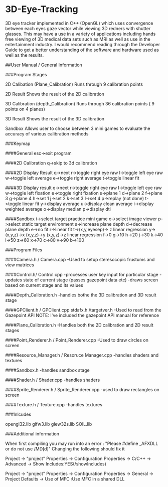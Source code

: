 # 3D-Eye-Tracking
3D eye tracker implemented in C++ (OpenGL) which uses convergence between each eyes gaze vector while viewing 3D redners with shutter glasses. This may have a use in a variety of applications including hands free viewing of 3D medical data sets such as MRI as well as use in the entertainment industry. I would recommend reading through the Developer Guide to get a better understanding of the software and hardware used as well as the results. 

##User Manual / General Information


###Program Stages

2D Calibation (Plane_Calibration)
Runs through 9 calibration points

2D Result
Shows the result of the 2D calibration

3D Calibration (depth_Calibration)
Runs through 36 calibration points ( 9 points on 4 planes)

3D Result
Shows the result of the 3D calibration

Sandbox
Allows user to choose between 3 mini games to evaluate the accuracy of various calibration methods


###Keymap

####General
esc->exit program

####2D Calibration
q->skip to 3d calibration

####2D Display Result
q->next
r->toggle right eye raw
l->toggle left eye raw
w->toggle left average
e->toggle right average
t->toggle linear fit

####3D Display result
q->next
r->toggle right eye raw
l->toggle left eye raw
w->toggle left fixation
e->toggle right fixation
s->plane 1
d->plane 2
f->plane 3
g->plane 4
h->set 1
j->set 2 
k->set 3
l->set 4 
p->replay (not done)
t->toggle linear fit
y->display average
u->display clean average
i->display weighted average
o->display median
p->display dti

####Sandbox
i->select target practice mini game
o->select image viewer
p->select static target environment
s->increase plane depth
d->decrease plane depth
e->no fit
r->linear fit
t->(x,y,eyesep)-> z linear regression
y->(x,y,z)->x (x,y,z)->y (x,y,z)->z linear regression
f->0
g->10
h->20
j->30
k->40
l->50
z->60
x->70
c->80
v->90
b->100

###Program Files

####Camera.h / Camera.cpp
-Used to setup steresocopic frustums and view matrices

####Control.h/ Control.cpp
-processes user key input for particular stage
-updates state of current stage (passes gazepoint data etc)
-draws screen based on current stage and its values

####Depth_Calibration.h
-handles bothe the 3D calibration and 3D result stage

####GPClient.h / GPClient.cpp stdafx.h /targetver.h
-Used to read from the Gazepoint API 
NOTE: I've included the gazepoint API manual for reference

####Plane_Calibration.h
-Handles both the 2D calibration and 2D result stages

####Point_Renderer.h / Point_Renderer.cpp
-Used to draw circles on screen

####Resource_Manager.h / Resoruce Manager.cpp
-handles shaders and textures

####Sandbox.h 
-handles sandbox stage

####Shader.h / Shader.cpp
-handles shaders

####Sprite_Renderer.h / Sprite_Renderer.cpp
-used to draw rectangles on screen

####Texture.h / Texture.cpp
-handles textures

###Inlcudes

opengl32.lib
glfw3.lib
glew32s.lib
SOIL.lib

###Additional information

When first compiling you may run into an error : "Please #define _AFXDLL or do not use /MD[d]"
Changing the following should fix it

Project -> "project" Properties -> Configuration Properties -> C/C++ -> Advanced -> Show Includes:YES(/showIncludes)

Project -> "project" Properties -> Configuration Properties -> General -> Project Defaults -> Use of MFC :Use MFC in a shared DLL
